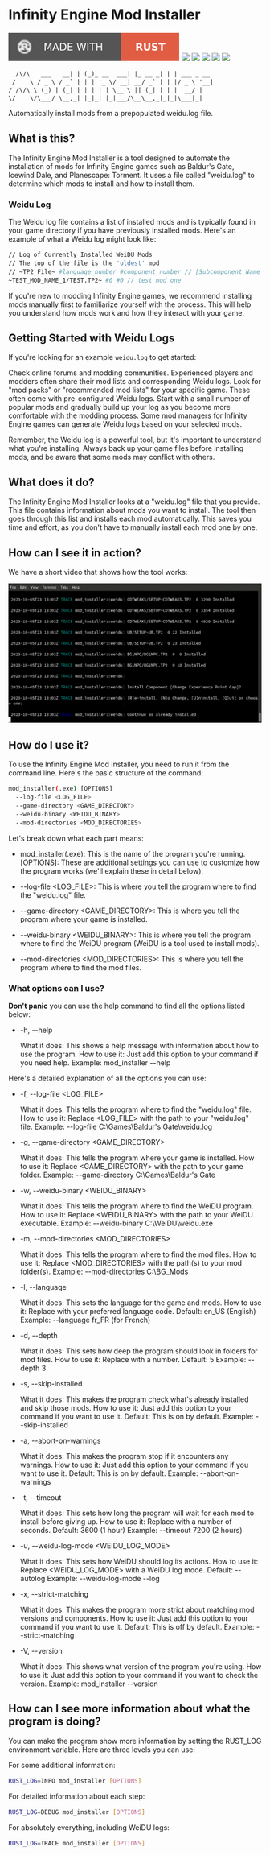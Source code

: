 # Infinity Engine Mod Installer
[![](./docs/rust.svg)](https://www.rust-lang.org/tools/install)
[![](https://img.shields.io/badge/Linux-FCC624?style=for-the-badge&logo=linux&logoColor=black)](https://github.com/dark0dave/mod_installer/releases/latest)
[![](https://img.shields.io/badge/Windows-0078D6?style=for-the-badge&logo=windows&logoColor=white)](https://github.com/dark0dave/mod_installer/releases/latest)
[![](https://img.shields.io/badge/mac%20os-000000?style=for-the-badge&logo=apple&logoColor=white)](https://github.com/dark0dave/mod_installer/releases/latest)
[![](https://img.shields.io/github/actions/workflow/status/dark0dave/mod_installer/main.yml?style=for-the-badge)](https://github.com/dark0dave/mod_installer/actions/workflows/main.yaml)
[![](https://img.shields.io/github/license/dark0dave/mod_installer?style=for-the-badge)](./LICENSE)

      /\/\   ___   __| | (_)_ __  ___| |_ __ _| | | ___ _ __
     /    \ / _ \ / _` | | | '_ \/ __| __/ _` | | |/ _ \ '__|
    / /\/\ \ (_) | (_| | | | | | \__ \ || (_| | | |  __/ |
    \/    \/\___/ \__,_| |_|_| |_|___/\__\__,_|_|_|\___|_|

Automatically install mods from a prepopulated weidu.log file.

## What is this?

The Infinity Engine Mod Installer is a tool designed to automate the installation of mods for Infinity Engine games such as Baldur's Gate, Icewind Dale, and Planescape: Torment. It uses a file called "weidu.log" to determine which mods to install and how to install them.

### Weidu Log

The Weidu log file contains a list of installed mods and is typically found in your game directory if you have previously installed mods. Here's an example of what a Weidu log might look like:

```sh
// Log of Currently Installed WeiDU Mods
// The top of the file is the 'oldest' mod
// ~TP2_File~ #language_number #component_number // [Subcomponent Name -> ] Component Name [ : Version]
~TEST_MOD_NAME_1/TEST.TP2~ #0 #0 // test mod one
```
If you're new to modding Infinity Engine games, we recommend installing mods manually first to familiarize yourself with the process. This will help you understand how mods work and how they interact with your game.

## Getting Started with Weidu Logs

If you're looking for an example `weidu.log` to get started:

Check online forums and modding communities. Experienced players and modders often share their mod lists and corresponding Weidu logs.
Look for "mod packs" or "recommended mod lists" for your specific game. These often come with pre-configured Weidu logs.
Start with a small number of popular mods and gradually build up your log as you become more comfortable with the modding process.
Some mod managers for Infinity Engine games can generate Weidu logs based on your selected mods.

Remember, the Weidu log is a powerful tool, but it's important to understand what you're installing. Always back up your game files before installing mods, and be aware that some mods may conflict with others.

## What does it do?

The Infinity Engine Mod Installer looks at a "weidu.log" file that you provide. This file contains information about mods you want to install. The tool then goes through this list and installs each mod automatically. This saves you time and effort, as you don't have to manually install each mod one by one.

## How can I see it in action?

We have a short video that shows how the tool works:

![](docs/mod_installer.gif)

## How do I use it?

To use the Infinity Engine Mod Installer, you need to run it from the command line. Here's the basic structure of the command:

```sh
mod_installer(.exe) [OPTIONS] 
  --log-file <LOG_FILE> 
  --game-directory <GAME_DIRECTORY> 
  --weidu-binary <WEIDU_BINARY> 
  --mod-directories <MOD_DIRECTORIES>
```
Let's break down what each part means:

* mod_installer(.exe): This is the name of the program you're running.
[OPTIONS]: These are additional settings you can use to customize how the program works (we'll explain these in detail below).

* --log-file <LOG_FILE>: This is where you tell the program where to find the "weidu.log" file.

* --game-directory <GAME_DIRECTORY>: This is where you tell the program where your game is installed.

* --weidu-binary <WEIDU_BINARY>: This is where you tell the program where to find the WeiDU program (WeiDU is a tool used to install mods).

* --mod-directories <MOD_DIRECTORIES>: This is where you tell the program where to find the mod files.

### What options can I use?

**Don't panic** you can use the help command to find all the options listed below:

* -h, --help

  What it does: This shows a help message with information about how to use the program.
  How to use it: Just add this option to your command if you need help.
  Example: mod_installer --help

Here's a detailed explanation of all the options you can use:

* -f, --log-file <LOG_FILE>

  What it does: This tells the program where to find the "weidu.log" file.
  How to use it: Replace <LOG_FILE> with the path to your "weidu.log" file.
  Example: --log-file C:\Games\Baldur's Gate\weidu.log


* -g, --game-directory <GAME_DIRECTORY>

  What it does: This tells the program where your game is installed.
  How to use it: Replace <GAME_DIRECTORY> with the path to your game folder.
  Example: --game-directory C:\Games\Baldur's Gate


* -w, --weidu-binary <WEIDU_BINARY>

  What it does: This tells the program where to find the WeiDU program.
  How to use it: Replace <WEIDU_BINARY> with the path to your WeiDU executable.
  Example: --weidu-binary C:\WeiDU\weidu.exe


* -m, --mod-directories <MOD_DIRECTORIES>

  What it does: This tells the program where to find the mod files.
  How to use it: Replace <MOD_DIRECTORIES> with the path(s) to your mod folder(s).
  Example: --mod-directories C:\BG_Mods


* -l, --language <LANGUAGE>

  What it does: This sets the language for the game and mods.
  How to use it: Replace <LANGUAGE> with your preferred language code.
  Default: en_US (English)
  Example: --language fr_FR (for French)


* -d, --depth <DEPTH>

  What it does: This sets how deep the program should look in folders for mod files.
  How to use it: Replace <DEPTH> with a number.
  Default: 5
  Example: --depth 3


* -s, --skip-installed

  What it does: This makes the program check what's already installed and skip those mods.
  How to use it: Just add this option to your command if you want to use it.
  Default: This is on by default.
  Example: --skip-installed


* -a, --abort-on-warnings

  What it does: This makes the program stop if it encounters any warnings.
  How to use it: Just add this option to your command if you want to use it.
  Default: This is on by default.
  Example: --abort-on-warnings


* -t, --timeout <TIMEOUT>

  What it does: This sets how long the program will wait for each mod to install before giving up.
  How to use it: Replace <TIMEOUT> with a number of seconds.
  Default: 3600 (1 hour)
  Example: --timeout 7200 (2 hours)


* -u, --weidu-log-mode <WEIDU_LOG_MODE>

  What it does: This sets how WeiDU should log its actions.
  How to use it: Replace <WEIDU_LOG_MODE> with a WeiDU log mode.
  Default: --autolog
  Example: --weidu-log-mode --log


* -x, --strict-matching

  What it does: This makes the program more strict about matching mod versions and components.
  How to use it: Just add this option to your command if you want to use it.
  Default: This is off by default.
  Example: --strict-matching

* -V, --version

  What it does: This shows what version of the program you're using.
  How to use it: Just add this option to your command if you want to check the version.
  Example: mod_installer --version

## How can I see more information about what the program is doing?

You can make the program show more information by setting the RUST_LOG environment variable. Here are three levels you can use:

For some additional information:

```sh
RUST_LOG=INFO mod_installer [OPTIONS]
```

For detailed information about each step:
```sh
RUST_LOG=DEBUG mod_installer [OPTIONS]
```

For absolutely everything, including WeiDU logs:
```sh
RUST_LOG=TRACE mod_installer [OPTIONS]
```

